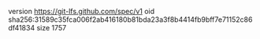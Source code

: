 version https://git-lfs.github.com/spec/v1
oid sha256:31589c35fca006f2ab416180b81bda23a3f8b4414fb9bff7e71152c86df41834
size 1757
